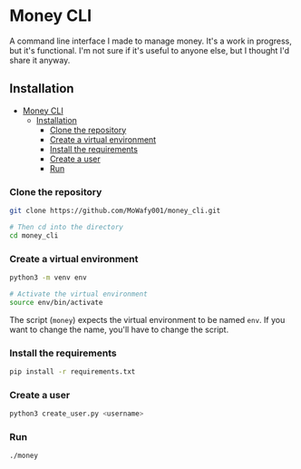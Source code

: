 # Money CLI
A command line interface I made to manage money. It's a work in progress, but it's functional. I'm not sure if it's useful to anyone else, but I thought I'd share it anyway.

## Installation
- [Money CLI](#money-cli)
  - [Installation](#installation)
    - [Clone the repository](#clone-the-repository)
    - [Create a virtual environment](#create-a-virtual-environment)
    - [Install the requirements](#install-the-requirements)
    - [Create a user](#create-a-user)
    - [Run](#run)

### Clone the repository
```bash
git clone https://github.com/MoWafy001/money_cli.git

# Then cd into the directory
cd money_cli
```

### Create a virtual environment
```bash
python3 -m venv env

# Activate the virtual environment
source env/bin/activate
```
The script (`money`) expects the virtual environment to be named `env`. If you want to change the name, you'll have to change the script.

### Install the requirements
```bash
pip install -r requirements.txt
```

### Create a user
```bash
python3 create_user.py <username>
```

### Run
```bash
./money
```